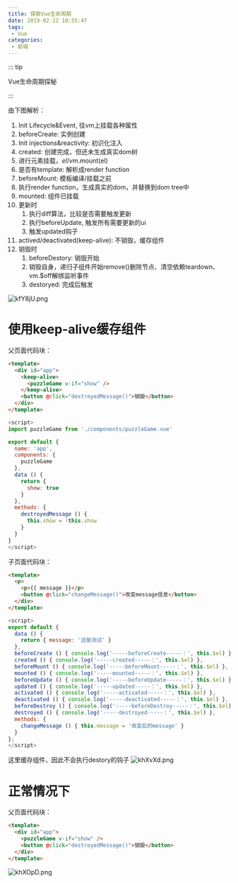 ```yaml
---
title: 探索Vue生命周期
date: 2019-02-22 18:55:47
tags: 
 - Vue
categories: 
 - 前端
---
```


::: tip

Vue生命周期探秘

:::

<!-- more -->

由下图解析：

1. Init Lifecycle&Event, 往vm上挂载各种属性
2. beforeCreate: 实例创建
3. Init injections&reactivity: 初识化注入
4. created: 创建完成，但还未生成真实dom树
5. 进行元素挂载，$el/vm.$mount(el)
6. 是否有template: 解析成render function
7. beforeMount: 模板编译/挂载之前
8. 执行render function，生成真实的dom，并替换到dom tree中
9. mounted: 组件已挂载
10. 更新时
    1. 执行diff算法，比较是否需要触发更新
    2. 执行beforeUpdate, 触发所有需要更新的ui
    3. 触发updated钩子
11. actived/deactivated(keep-alive): 不销毁，缓存组件
12. 销毁时
    1. beforeDestory: 销毁开始
    2. 销毁自身，递归子组件开始remove()删除节点、清空依赖teardown、vm.$off解绑监听事件
    3. destoryed: 完成后触发

![kfY8jU.png](https://s2.ax1x.com/2019/02/22/kfY8jU.png)

# 使用keep-alive缓存组件

父页面代码块：

```html
<template>
  <div id="app">
    <keep-alive>
      <puzzleGame v-if="show" />
    </keep-alive>
    <button @click="destroyedMessage()">销毁</button>
  </div>
</template>
```

```js
<script>
import puzzleGame from './components/puzzleGame.vue'

export default {
  name: 'app',
  components: {
    puzzleGame
  },
  data () {
    return {
      show: true
    }
  },
  methods: {
    destroyedMessage () {
      this.show = !this.show
    }
  }
}
</script>
```

子页面代码块：

```html
<template>
  <p>
    <p>{{ message }}</p>
    <button @click="changeMessage()">改变message信息</button>
  </div>
</template>
```

```js
<script>
export default {
  data () {
    return { message: '这是测试' }
  },
  beforeCreate () { console.log('-----beforeCreate-----：', this.$el) },
  created () { console.log('-----created-----：', this.$el) },
  beforeMount () { console.log('-----beforeMount-----：', this.$el) },
  mounted () { console.log('-----mounted-----：', this.$el) },
  beforeUpdate () { console.log('-----beforeUpdate-----：', this.$el) },
  updated () { console.log('-----updated-----：', this.$el) },
  activated () { console.log('-----activated-----：', this.$el) },
  deactivated () { console.log('-----deactivated-----：', this.$el) },
  beforeDestroy () { console.log('-----beforeDestroy-----：', this.$el) },
  destroyed () { console.log('-----destroyed-----：', this.$el) },
  methods: {
    changeMessage () { this.message = '改变后的message' }
  }
};
</script>
```

这里缓存组件，因此不会执行destory的钩子
![khXvXd.png](https://s2.ax1x.com/2019/02/23/khXvXd.png)

# 正常情况下

父页面代码块：

```html
<template>
  <div id="app">
    <puzzleGame v-if="show" />
    <button @click="destroyedMessage()">销毁</button>
  </div>
</template>
```

![khXOpD.png](https://s2.ax1x.com/2019/02/23/khXOpD.png)
